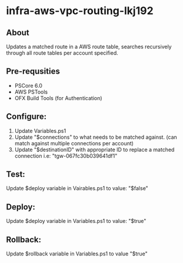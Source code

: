 # infra-aws-vpc-routing-lkj192
## About
Updates a matched route in a AWS route table, searches recursively through all route tables per account specified.

## Pre-requsities
+ PSCore 6.0
+ AWS PSTools
+ OFX Build Tools (for Authentication)

## Configure:
1) Update Variables.ps1
2) Update "$connections" to what needs to be matched against. (can match against multiple connections per account)
3) Update "$destinationID" with appropriate ID to replace a matched connection i.e: "tgw-067fc30b039641df1"

## Test:
Update $deploy variable in Vairables.ps1 to value: "$false" 

## Deploy:
Update $deploy variable in Variables.ps1 to value: "$true"

## Rollback:
Update $rollback variable in Variables.ps1 to value "$true"